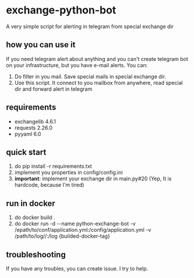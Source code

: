 # exchange-python-bot
A very simple script for alerting in telegram from special exchange dir

## how you can use it
If you need telegram alert about anything and you can't create telegram bot on your infrastructure, but you have e-mail alerts.
You can:
1. Do filter in you mail. Save special mails in special exchange dir.
2. Use this script. It connect to you mailbox from anywhere, read special dir and forward alert in telegram

## requirements
* exchangelib 4.6.1
* requests 2.26.0
* pyyaml 6.0

## quick start
1. do pip install -r requirements.txt
2. implement you properties in config/config.ini
3. **important**: implement your exchange dir in main.py#20 (Yep, It is hardcode, because I'm tired) 


## run in docker
1. do docker build .
2. do docker run -d --name python-exchange-bot -v /epath/to/conf/application.yml:/config/application.yml -v /path/to/log//:/log {builded-docker-tag}

## troubleshooting
If you have any troubles, you can create issue. I try to help.
